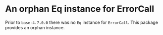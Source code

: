 # An orphan Eq instance for ErrorCall

Prior to `base-4.7.0.0` there was no `Eq` instance for `ErrorCall`.  This
package provides an orphan instance.
